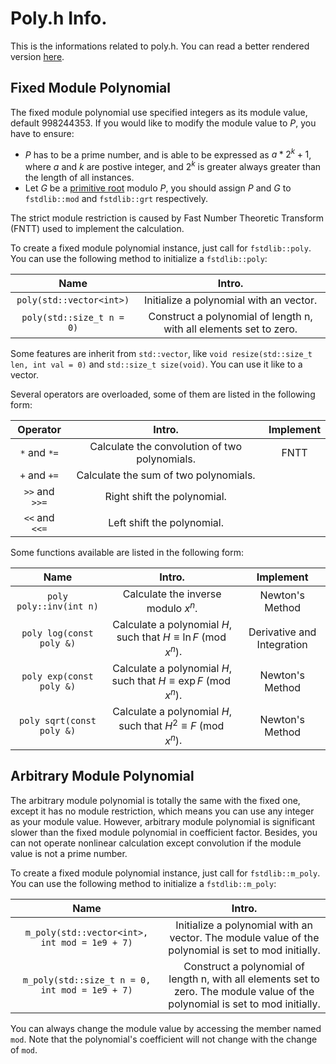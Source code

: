 # Poly.h Info.

This is the informations related to poly.h. You can read a better rendered version [here]().

## Fixed Module Polynomial

The fixed module polynomial use specified integers as its module value, default 998244353. If you would like to modify the module value to $P$, you have to ensure:
- $P$ has to be a prime number, and is able to be expressed as $a*2^k+1$, where $a$ and $k$ are postive integer, and $2^k$ is greater always greater than the length of all instances.
- Let $G$ be a [primitive root](https://en.wikipedia.org/wiki/Primitive_root_modulo_n) modulo $P$, you should assign $P$ and $G$ to `fstdlib::mod` and `fstdlib::grt` respectively.

The strict module restriction is caused by Fast Number Theoretic Transform (FNTT) used to implement the calculation.

To create a fixed module polynomial instance, just call for `fstdlib::poly`. You can use the following method to initialize a `fstdlib::poly`:

|Name|Intro.|
|:-:|:-:|
|`poly(std::vector<int>)`|Initialize a polynomial with an vector.|
|`poly(std::size_t n = 0)`|Construct a polynomial of length n, with all elements set to zero.|

Some features are inherit from `std::vector`, like `void resize(std::size_t len, int val = 0)` and `std::size_t size(void)`. You can use it like to a vector.

Several operators are overloaded, some of them are listed in the following form:

|Operator|Intro.|Implement|
|:-:|:-:|:-:|
|`*` and `*=`|Calculate the convolution of two polynomials.|FNTT|
|`+` and `+=`|Calculate the sum of two polynomials.||
|`>>` and `>>=`|Right shift the polynomial.||
|`<<` and `<<=`|Left shift the polynomial.||

Some functions available are listed in the following form:

|Name|Intro.|Implement|
|:-:|:-:|:-:|
|`poly poly::inv(int n)`|Calculate the inverse modulo $x^n$.|Newton's Method|
|`poly log(const poly &)`|Calculate a polynomial $H$, such that $H \equiv \ln F \pmod{x^n}$.|Derivative and Integration|
|`poly exp(const poly &)`|Calculate a polynomial $H$, such that $H \equiv \exp F \pmod{x^n}$.|Newton's Method|
|`poly sqrt(const poly &)`|Calculate a polynomial $H$, such that $H^2 \equiv F \pmod{x^n}$.|Newton's Method|

## Arbitrary Module Polynomial

The arbitrary module polynomial is totally the same with the fixed one, except it has no module restriction, which means you can use any integer as your module value. However, arbitrary module polynomial is significant slower than the fixed module polynomial in coefficient factor. Besides, you can not operate nonlinear calculation except convolution if the module value is not a prime number.

To create a fixed module polynomial instance, just call for `fstdlib::m_poly`. You can use the following method to initialize a `fstdlib::m_poly`:

|Name|Intro.|
|:-:|:-:|
|`m_poly(std::vector<int>, int mod = 1e9 + 7)`|Initialize a polynomial with an vector. The module value of the polynomial is set to mod initially.|
|`m_poly(std::size_t n = 0, int mod = 1e9 + 7)`|Construct a polynomial of length n, with all elements set to zero. The module value of the polynomial is set to mod initially.|

You can always change the module value by accessing the member named `mod`. Note that the polynomial's coefficient will not change with the change of `mod`.
